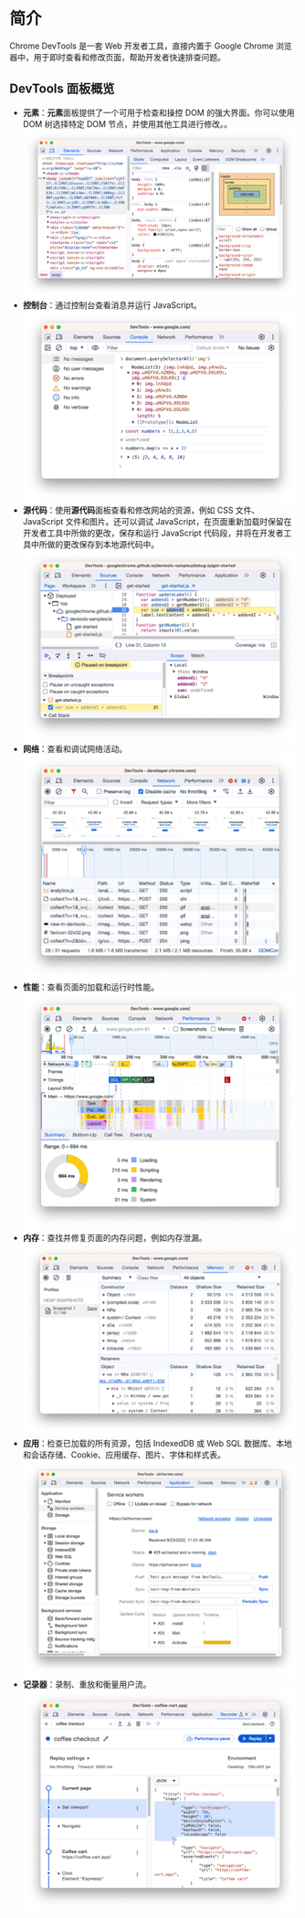 # 简介

Chrome DevTools 是一套 Web 开发者工具，直接内置于 Google Chrome 浏览器中，用于即时查看和修改页面，帮助开发者快速排查问题。

## DevTools 面板概览

* **元素**：**元素**面板提供了一个可用于检查和操控 DOM 的强大界面。你可以使用 DOM 树选择特定 DOM 节点，并使用其他工具进行修改。。
     ![](元素面板.png)
* **控制台**：通过控制台查看消息并运行 JavaScript。
    ![](控制台面板.png)
* **源代码**：使用**源代码**面板查看和修改网站的资源，例如 CSS 文件、JavaScript 文件和图片。还可以调试 JavaScript，在页面重新加载时保留在开发者工具中所做的更改，保存和运行 JavaScript 代码段，并将在开发者工具中所做的更改保存到本地源代码中。
    ![](源代码面板.png)
* **网络**：查看和调试网络活动。
    ![](网络面板.png)
* **性能**：查看页面的加载和运行时性能。
     ![](性能面板.png)
* **内存**：查找并修复页面的内存问题，例如内存泄漏。
    ![](内存面板.png)
* **应用**：检查已加载的所有资源，包括 IndexedDB 或 Web SQL 数据库、本地和会话存储、Cookie、应用缓存、图片、字体和样式表。
    ![](应用面板.png)
* **记录器**：录制、重放和衡量用户流。
    ![](记录器面板.png)
